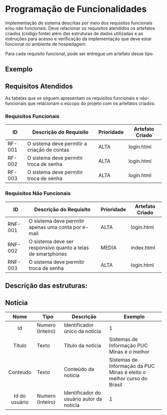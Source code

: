 # Programação de Funcionalidades

Implementação do sistema descritas por meio dos requisitos funcionais e/ou não funcionais. Deve relacionar os requisitos atendidos os artefatos criados (código fonte) além das estruturas de dados utilizadas e as instruções para acesso e verificação da implementação que deve estar funcional no ambiente de hospedagem.

Para cada requisito funcional, pode ser entregue um artefato desse tipo.

## Exemplo

## Requisitos Atendidos

As tabelas que se seguem apresentam os requisitos funcionais e não-funcionais que relacionam o escopo do projeto com os artefatos criados:

### Requisitos Funcionais

|ID    | Descrição do Requisito | Prioridade | Artefato Criado |
|------|------------------------|------------|-----------------|
|RF-001| O sistema deve permitir a criação de contas | ALTA | login.html |
|RF-002| O sistema deve permitir troca de senha | ALTA | login.html |
|RF-003| O sistema deve permitir troca de senha | ALTA | login.html |

### Requisitos Não Funcionais
|ID    | Descrição do Requisito | Prioridade | Artefato Criado |
|------|------------------------|------------|-----------------|
|RNF-001| O sistema deve permitir apenas uma conta por e-mail | ALTA | login.html |
|RNF-002| O sistema deve ser responsivo quanto a telas de smartphones | MEDIA | index.html|
|RNF-003| O sistema deve permitir troca de senha | ALTA | login.html |

## Descrição das estruturas:

## Notícia
|  **Nome**      | **Tipo**          | **Descrição**                             | **Exemplo**                                    |
|:--------------:|-------------------|-------------------------------------------|------------------------------------------------|
| Id             | Numero (Inteiro)  | Identificador único da notícia            | 1                                              |
| Título         | Texto             | Título da notícia                         | Sistemas de Informação PUC Minas é o melhor                                   |
| Conteúdo       | Texto             | Conteúdo da notícia                       | Sistemas de Informação da PUC Minas é eleito o melhor curso do Brasil                            |
| Id do usuário  | Numero (Inteiro)  | Identificador do usuário autor da notícia | 1                                              |

